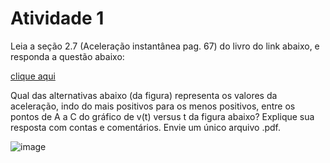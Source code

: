 # Atividade 1

Leia a seção 2.7 (Aceleração instantânea pag. 67) do livro do link abaixo, e responda a questão abaixo:


[clique aqui](http://fisica.ufpr.br/periodoespecial/MATERIAL-KNIGHT/F%C3%ADsica%20-%20Uma%20Abordagem%20Estrat%C3%A9gica%20-%20Randall%20D.%20Knight%20%20-%20Vol%201%20-%202%C2%AA%20Ed%202009.pdf)

Qual das alternativas abaixo (da figura) representa os valores da aceleração, indo do mais positivos para os menos positivos, entre os pontos de
A a C do gráfico de v(t) versus t da figura abaixo? Explique sua resposta com contas e comentários. Envie um único arquivo .pdf.

![image](https://user-images.githubusercontent.com/118058397/222183379-30d29492-79c6-4929-b1c2-40bf67924fdc.png)
